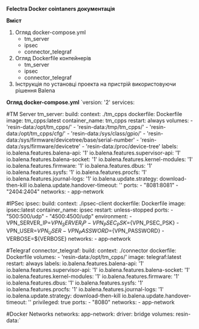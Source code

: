 **Felectra Docker cointaners документація**

**Вміст**
1. Огляд docker-compose.yml
   - tm_server
   - ipsec
   - connector_telegraf
2. Огляд Dockerfile контейнерів
   - tm_server
   - ipsec
   - connector_telegraf
3. Інструкція по установці проекта на пристрій використовуючи рішення Balena

**Огляд docker-compose.yml**
`version: '2'
services:

#TM Server
  tm_server:
    build:
      context: ./tm_cpps
      dockerfile: Dockerfile
    image: tm_cpps:latest
    container_name: tm_cpps
    restart: always
    volumes:
      - 'resin-data:/opt/tm_cpps/'
      - 'resin-data:/tmp/tm_cpps/'
      - 'resin-data:/opt/tm_cpps/cfg/'
      - 'resin-data:/sys/class/gpio/'
      - 'resin-data:/sys/firmware/devicetree/base/serial-number'
      - 'resin-data:/sys/firmware/devicetre'
      - 'resin-data:/proc/device-tree'
    labels:
      io.balena.features.balena-api: '1'
      io.balena.features.supervisor-api: '1'
      io.balena.features.balena-socket: '1'
      io.balena.features.kernel-modules: '1'
      io.balena.features.firmware: '1'
      io.balena.features.dbus: '1'
      io.balena.features.sysfs: '1'
      io.balena.features.procfs: '1'
      io.balena.features.journal-logs: '1'
      io.balena.update.strategy: download-then-kill
      io.balena.update.handover-timeout: ''
    ports:
      - "8081:8081"
      - "2404:2404"
    networks:
      - app-network

#IPSec
  ipsec:
    build:
      context: ./ipsec-client
      dockerfile: Dockerfile
    image: ipsec:latest
    container_name: ipsec
    restart: unless-stopped
    ports:
      - "500:500/udp"
      - "4500:4500/udp"
    environment:
      - VPN_SERVER_IP=${VPN_SERVER_IP}
      - VPN_PSEC_PSK=${VPN_PSEC_PSK}
      - VPN_USER=${VPN_USER}
      - VPN_PASSWORD=${VPN_PASSWORD}
      - VERBOSE=${VERBOSE}
    networks:
      - app-network

#Telegraf
  connector_telegraf:
    build:
      context: ./connector
      dockerfile: Dockerfile
    volumes:
      - 'resin-data:/opt/tm_cpps/'
    image: telegraf:latest
    restart: always
    labels:
      io.balena.features.balena-api: '1'
      io.balena.features.supervisor-api: '1'
      io.balena.features.balena-socket: '1'
      io.balena.features.kernel-modules: '1'
      io.balena.features.firmware: '1'
      io.balena.features.dbus: '1'
      io.balena.features.sysfs: '1'
      io.balena.features.procfs: '1'
      io.balena.features.journal-logs: '1'
      io.balena.update.strategy: download-then-kill
      io.balena.update.handover-timeout: ''
    privileged: true 
    ports:
      - "8080" 
    networks:
      - app-network

#Docker Networks
networks:
  app-network:
    driver: bridge
volumes:
    resin-data:`
